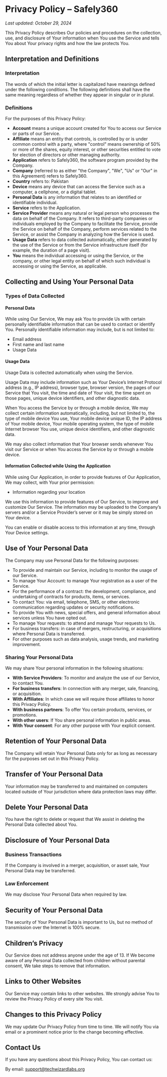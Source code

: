 # Privacy Policy – Safely360

_Last updated: October 29, 2024_

This Privacy Policy describes Our policies and procedures on the collection, use, and disclosure of Your information when You use the Service and tells You about Your privacy rights and how the law protects You.

## Interpretation and Definitions

### Interpretation

The words of which the initial letter is capitalized have meanings defined under the following conditions. The following definitions shall have the same meaning regardless of whether they appear in singular or in plural.

### Definitions

For the purposes of this Privacy Policy:

- **Account** means a unique account created for You to access our Service or parts of our Service.
- **Affiliate** means an entity that controls, is controlled by or is under common control with a party, where "control" means ownership of 50% or more of the shares, equity interest, or other securities entitled to vote for election of directors or other managing authority.
- **Application** refers to Safely360, the software program provided by the Company.
- **Company** (referred to as either "the Company", "We", "Us" or "Our" in this Agreement) refers to Safely360.
- **Country** refers to: Pakistan
- **Device** means any device that can access the Service such as a computer, a cellphone, or a digital tablet.
- **Personal Data** is any information that relates to an identified or identifiable individual.
- **Service** refers to the Application.
- **Service Provider** means any natural or legal person who processes the data on behalf of the Company. It refers to third-party companies or individuals employed by the Company to facilitate the Service, provide the Service on behalf of the Company, perform services related to the Service, or assist the Company in analyzing how the Service is used.
- **Usage Data** refers to data collected automatically, either generated by the use of the Service or from the Service infrastructure itself (for example, the duration of a page visit).
- **You** means the individual accessing or using the Service, or the company, or other legal entity on behalf of which such individual is accessing or using the Service, as applicable.

## Collecting and Using Your Personal Data

### Types of Data Collected

#### Personal Data

While using Our Service, We may ask You to provide Us with certain personally identifiable information that can be used to contact or identify You. Personally identifiable information may include, but is not limited to:

- Email address
- First name and last name
- Usage Data

#### Usage Data

Usage Data is collected automatically when using the Service.

Usage Data may include information such as Your Device’s Internet Protocol address (e.g., IP address), browser type, browser version, the pages of our Service that You visit, the time and date of Your visit, the time spent on those pages, unique device identifiers, and other diagnostic data.

When You access the Service by or through a mobile device, We may collect certain information automatically, including, but not limited to, the type of mobile device You use, Your mobile device unique ID, the IP address of Your mobile device, Your mobile operating system, the type of mobile Internet browser You use, unique device identifiers, and other diagnostic data.

We may also collect information that Your browser sends whenever You visit our Service or when You access the Service by or through a mobile device.

#### Information Collected while Using the Application

While using Our Application, in order to provide features of Our Application, We may collect, with Your prior permission:

- Information regarding your location

We use this information to provide features of Our Service, to improve and customize Our Service. The information may be uploaded to the Company’s servers and/or a Service Provider’s server or it may be simply stored on Your device.

You can enable or disable access to this information at any time, through Your Device settings.

## Use of Your Personal Data

The Company may use Personal Data for the following purposes:

- To provide and maintain our Service, including to monitor the usage of our Service.
- To manage Your Account: to manage Your registration as a user of the Service.
- For the performance of a contract: the development, compliance, and undertaking of contracts for products, items, or services.
- To contact You: via email, telephone, SMS, or other electronic communication regarding updates or security notifications.
- To provide You with news, special offers, and general information about services unless You have opted out.
- To manage Your requests: to attend and manage Your requests to Us.
- For business transfers: in case of mergers, restructuring, or acquisitions where Personal Data is transferred.
- For other purposes such as data analysis, usage trends, and marketing improvement.

### Sharing Your Personal Data

We may share Your personal information in the following situations:

- **With Service Providers**: To monitor and analyze the use of our Service, to contact You.
- **For business transfers**: In connection with any merger, sale, financing, or acquisition.
- **With Affiliates**: In which case we will require those affiliates to honor this Privacy Policy.
- **With business partners**: To offer You certain products, services, or promotions.
- **With other users**: If You share personal information in public areas.
- **With Your consent**: For any other purpose with Your explicit consent.

## Retention of Your Personal Data

The Company will retain Your Personal Data only for as long as necessary for the purposes set out in this Privacy Policy.

## Transfer of Your Personal Data

Your information may be transferred to and maintained on computers located outside of Your jurisdiction where data protection laws may differ.

## Delete Your Personal Data

You have the right to delete or request that We assist in deleting the Personal Data collected about You.

## Disclosure of Your Personal Data

### Business Transactions

If the Company is involved in a merger, acquisition, or asset sale, Your Personal Data may be transferred.

### Law Enforcement

We may disclose Your Personal Data when required by law.

## Security of Your Personal Data

The security of Your Personal Data is important to Us, but no method of transmission over the Internet is 100% secure.

## Children’s Privacy

Our Service does not address anyone under the age of 13. If We become aware of any Personal Data collected from children without parental consent, We take steps to remove that information.

## Links to Other Websites

Our Service may contain links to other websites. We strongly advise You to review the Privacy Policy of every site You visit.

## Changes to this Privacy Policy

We may update Our Privacy Policy from time to time. We will notify You via email or a prominent notice prior to the change becoming effective.

## Contact Us

If you have any questions about this Privacy Policy, You can contact us:

By email: support@techwizardlabs.org
